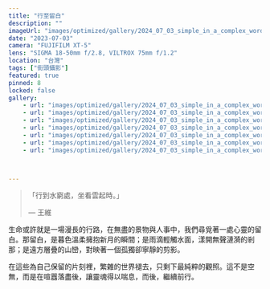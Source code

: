 ```yaml
---
title: "行至留白"
description: ""
imageUrl: "images/optimized/gallery/2024_07_03_simple_in_a_complex_word/Image0113.webp"
date: "2023-07-03"
camera: "FUJIFILM XT-5"
lens: "SIGMA 18-50mm f/2.8, VILTROX 75mm f/1.2"
location: "台灣"
tags: ["街頭攝影"]
featured: true
pinned: 8
locked: false
gallery:
    - url: "images/optimized/gallery/2024_07_03_simple_in_a_complex_word/DSCF1516.RAF.webp"
    - url: "images/optimized/gallery/2024_07_03_simple_in_a_complex_word/DSCF0036Edited.webp"
    - url: "images/optimized/gallery/2024_07_03_simple_in_a_complex_word/DSCF0091 3 Edited.webp"
    - url: "images/optimized/gallery/2024_07_03_simple_in_a_complex_word/DSCF1423 4 Edited.webp"
    - url: "images/optimized/gallery/2024_07_03_simple_in_a_complex_word/DSCF0007 14 Edited.webp"
    - url: "images/optimized/gallery/2024_07_03_simple_in_a_complex_word/DSCF1474 5 Edited.webp"
    - url: "images/optimized/gallery/2024_07_03_simple_in_a_complex_word/DSCF0105 1 Edited.webp"
    


---
```


> 「行到水窮處，坐看雲起時。」
> 
>  — 王維

生命或許就是一場漫長的行路，在無盡的景物與人事中，我們尋覓著一處心靈的留白。那留白，是暮色溫柔擁抱新月的瞬間；是雨滴輕觸水面，漾開無聲漣漪的剎那；是遠方層疊的山巒，對映著一個孤獨卻寧靜的剪影。

在這些為自己保留的片刻裡，繁雜的世界褪去，只剩下最純粹的觀照。這不是空無，而是在喧囂落盡後，讓靈魂得以喘息，而後，繼續前行。